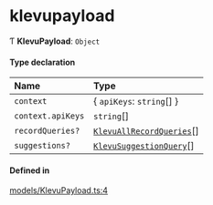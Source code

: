 # klevupayload
      
Ƭ **KlevuPayload**: `Object`

#### Type declaration

| Name | Type |
| :------ | :------ |
| `context` | { `apiKeys`: `string`[]  } |
| `context.apiKeys` | `string`[] |
| `recordQueries?` | [`KlevuAllRecordQueries`](klevuallrecordqueries.md)[] |
| `suggestions?` | [`KlevuSuggestionQuery`](klevusuggestionquery.md)[] |

#### Defined in

[models/KlevuPayload.ts:4](https://github.com/klevultd/frontend-sdk/blob/0515b77/packages/klevu-core/src/models/KlevuPayload.ts#L4)

